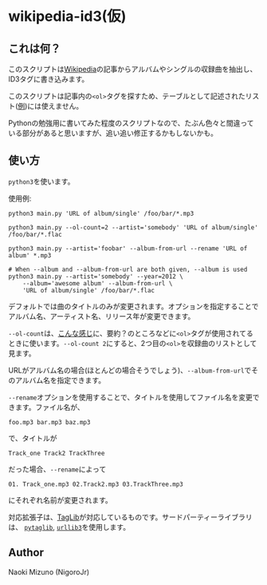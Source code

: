 # wikipedia-id3(仮)

## これは何？
このスクリプトは[Wikipedia](http://ja.wikipedia.org)の記事からアルバムやシングルの収録曲を抽出し、ID3タグに書き込みます。

このスクリプトは記事内の`<ol>`タグを探すため、テーブルとして記述されたリスト([例](http://ja.wikipedia.org/wiki/Birth_%28%E5%96%9C%E5%A4%9A%E6%9D%91%E8%8B%B1%E6%A2%A8%E3%81%AE%E6%9B%B2%29))には使えません。

Pythonの勉強用に書いてみた程度のスクリプトなので、たぶん色々と間違っている部分があると思いますが、追い追い修正するかもしないかも。

## 使い方
`python3`を使います。

使用例:

    python3 main.py 'URL of album/single' /foo/bar/*.mp3

    python3 main.py --ol-count=2 --artist='somebody' 'URL of album/single' /foo/bar/*.flac

    python3 main.py --artist='foobar' --album-from-url --rename 'URL of album' *.mp3

    # When --album and --album-from-url are both given, --album is used
    python3 main.py --artist='somebody' --year=2012 \
        --album='awesome album' --album-from-url \
        'URL of album/single' /foo/bar/*.flac

デフォルトでは曲のタイトルのみが変更されます。オプションを指定することでアルバム名、アーティスト名、リリース年が変更できます。

`--ol-count`は、[こんな感じ](http://ja.wikipedia.org/wiki/Extra_terrestrial_Biological_Entities)に、要約？のところなどに`<ol>`タグが使用されてるときに使います。`--ol-count 2`にすると、2つ目の`<ol>`を収録曲のリストとして見ます。

URLがアルバム名の場合(ほとんどの場合そうでしょう)、`--album-from-url`でそのアルバム名を指定できます。

`--rename`オプションを使用することで、タイトルを使用してファイル名を変更できます。ファイル名が、

    foo.mp3 bar.mp3 baz.mp3

で、タイトルが

    Track_one Track2 TrackThree

だった場合、`--rename`によって

    01. Track_one.mp3 02.Track2.mp3 03.TrackThree.mp3

にそれぞれ名前が変更されます。

対応拡張子は、[TagLib](http://taglib.github.io/)が対応しているものです。サードパーティーライブラリは、
[`pytaglib`](https://github.com/supermihi/pytaglib),
[`urllib3`](https://github.com/shazow/urllib3)を使用します。

## Author
Naoki Mizuno (NigoroJr)
